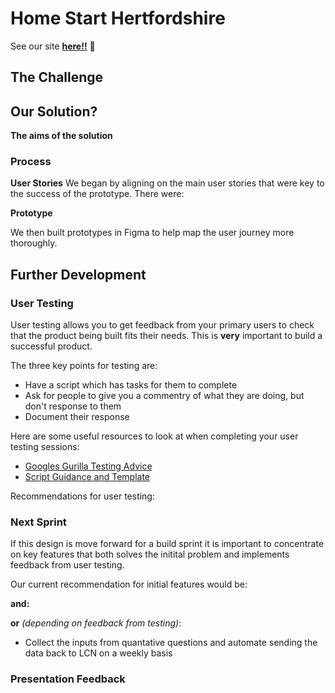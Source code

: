 # Home Start Hertfordshire
See our site __[here!!](http://rsbcApp.surge.sh/)__ :eyes: 

## The Challenge


## Our Solution?




 **The aims of the solution**




### Process 

__User Stories__
We began by aligning on the main user stories that were key to the success of the prototype. There were:


__Prototype__  
  
We then built prototypes in Figma to help map the user journey more thoroughly.


## Further Development
### User Testing
User testing allows you to get feedback from your primary users to check that the product being built fits their needs. This is __very__ important to build a successful product. 

The three key points for testing are:
- Have a script which has tasks for them to complete
- Ask for people to give you a commentry of what they are doing, but don't response to them
- Document their response

Here are some useful resources to look at when completing your user testing sessions:
- [Googles Gurilla Testing Advice](https://www.youtube.com/watch?v=0YL0xoSmyZI&feature=youtu.be)
- [Script Guidance and Template](https://github.com/foundersandcoders/master-reference/blob/master/coursebook/weeks-10-12/user-testing.md#1-planning)

Recommendations for user testing:


### Next Sprint
If this design is move forward for a build sprint it is important to concentrate on key features that both solves the initital problem and implements feedback from user testing.

Our current recommendation for initial features would be:

__and:__ 


__or__ _*(depending on feedback from testing)*_:

* Collect the inputs from quantative questions and automate sending the data back to LCN on a weekly basis



### Presentation Feedback

